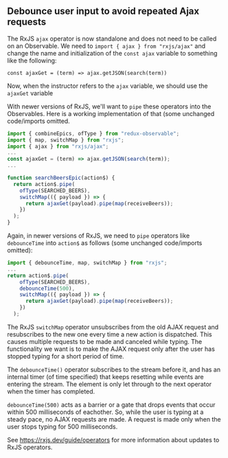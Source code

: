## Debounce user input to avoid repeated Ajax requests

<Timestamp start="3:40" end="4:10">
    
The RxJS `ajax` operator is now standalone and does not need to be called on an Observable. We need to `import { ajax } from "rxjs/ajax"` and change the name and initialization of the `const ajax` variable to something like the following:

`const ajaxGet = (term) => ajax.getJSON(search(term))`

Now, when the instructor refers to the `ajax` variable, we should use the `ajaxGet` variable

</Timestamp>

<Timestamp start="4:15" end="4:50">
    
With newer versions of RxJS, we'll want to `pipe` these operators into the Observables. Here is a working implementation of that (some unchanged code/imports omitted.

```jsx
import { combineEpics, ofType } from "redux-observable";
import { map, switchMap } from "rxjs";
import { ajax } from "rxjs/ajax";
...
const ajaxGet = (term) => ajax.getJSON(search(term));
...

function searchBeersEpic(action$) {
  return action$.pipe(
    ofType(SEARCHED_BEERS),
    switchMap(({ payload }) => {
      return ajaxGet(payload).pipe(map(receiveBeers));
    })
  );
}
```

</Timestamp>

<Timestamp start="6:30" end="7:35">
    
Again, in newer versions of RxJS, we need to `pipe` operators like `debounceTime` into `action$` as follows (some unchanged code/imports omitted):

```jsx
import { debounceTime, map, switchMap } from "rxjs";
...
return action$.pipe(
    ofType(SEARCHED_BEERS),
    debounceTime(500),
    switchMap(({ payload }) => {
      return ajaxGet(payload).pipe(map(receiveBeers));
    })
  );
```

</Timestamp>

The RxJS `switchMap` operator unsubscribes from the old AJAX request and resubscribes to the new one every time a new action is dispatched. This causes multiple requests to be made and canceled while typing. The functionality we want is to make the AJAX request only after the user has stopped typing for a short period of time.

The `debounceTime()` operator subscribes to the stream before it, and has an internal timer (of time specified) that keeps resetting while events are entering the stream. The element is only let through to the next operator when the timer has completed.

`debounceTime(500)` acts as a barrier or a gate that drops events that occur within 500 milliseconds of eachother. So, while the user is typing at a steady pace, no AJAX requests are made. A request is made only when the user stops typing for 500 milliseconds.

See https://rxjs.dev/guide/operators for more information about updates to RxJS operators.
